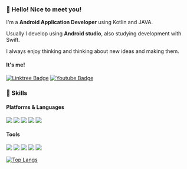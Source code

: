 
### 👋 Hello! Nice to meet you! 
I'm a **Android Application Developer** using Kotlin and JAVA.

Usually I develop using **Android studio**, also studying development with Swift.

I always enjoy thinking and thinking about new ideas and making them.

#### It's me!

[![Linktree Badge](https://img.shields.io/badge/Linktree-39E09B?style=flat-square&logo=Linktree&logoColor=white&link=https://linktr.ee/dltmddyd321)](https://linktr.ee/dltmddyd321)
[![Youtube Badge](https://img.shields.io/badge/Youtube-FF0000?style=flat-square&logo=Youtube&logoColor=white&link=https://www.youtube.com/channel/UCL7UDNVO3mo2ouJC5OCq9gg)](https://www.youtube.com/channel/UCL7UDNVO3mo2ouJC5OCq9gg)

### 🔨 Skills

#### Platforms & Languages
<img src="https://img.shields.io/badge/Android-3DDC84?style=flat-square&logo=Android&logoColor=white"/> <img src="https://img.shields.io/badge/JAVA-F01428?style=flat-square&logo=java&logoColor=white"/> <img src="https://img.shields.io/badge/Kotlin-00B388?style=flat-square&logo=kotlin&logoColor=white"/> <img src="https://img.shields.io/badge/Python-569A31?style=flat-square&logo=python&logoColor=white"/> <img src="https://img.shields.io/badge/Unity-000000?style=flat-square&logo=unity&logoColor=white"/>

#### Tools
<img src="https://img.shields.io/badge/Firebase-FECC00?style=flat-square&logo=firebase&logoColor=white"/> <img src="https://img.shields.io/badge/Git-FC4C02?style=flat-square&logo=git&logoColor=white"/> <img src="https://img.shields.io/badge/Notion-273347?style=flat-square&logo=notion&logoColor=white"/> <img src="https://img.shields.io/badge/Slack-4A154B?style=flat-square&logo=slack&logoColor=white"/> <img src="https://img.shields.io/badge/Jira-4A154B?style=flat-square&logo=jira&logoColor=blue"/>

[![Top Langs](https://github-readme-stats.vercel.app/api/top-langs/?username=dltmddyd321&layout=compact&theme=radical&langs_count=5)](https://github.com/anuraghazra/github-readme-stats)
